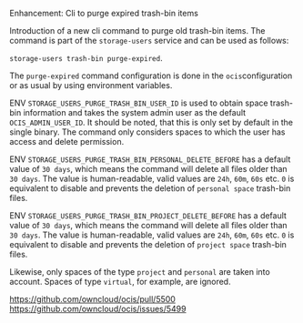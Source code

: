 Enhancement: Cli to purge expired trash-bin items

Introduction of a new cli command to purge old trash-bin items.
The command is part of the `storage-users` service and can be used as follows:

`storage-users trash-bin purge-expired`.

The `purge-expired` command configuration is done in the `ocis`configuration or as usual by using environment variables.

ENV `STORAGE_USERS_PURGE_TRASH_BIN_USER_ID` is used to obtain space trash-bin information and takes the system admin user as the default `OCIS_ADMIN_USER_ID`.
It should be noted, that this is only set by default in the single binary. The command only considers spaces to which the user has access and delete permission.

ENV `STORAGE_USERS_PURGE_TRASH_BIN_PERSONAL_DELETE_BEFORE` has a default value of `30 days`, which means the command will delete all files older than `30 days`.
The value is human-readable, valid values are `24h`, `60m`, `60s` etc. `0` is equivalent to disable and prevents the deletion of `personal space` trash-bin files.

ENV `STORAGE_USERS_PURGE_TRASH_BIN_PROJECT_DELETE_BEFORE` has a default value of `30 days`, which means the command will delete all files older than `30 days`.
The value is human-readable, valid values are `24h`, `60m`, `60s` etc. `0` is equivalent to disable and prevents the deletion of `project space` trash-bin files.

Likewise, only spaces of the type `project` and `personal` are taken into account.
Spaces of type `virtual`, for example, are ignored.

https://github.com/owncloud/ocis/pull/5500
https://github.com/owncloud/ocis/issues/5499
